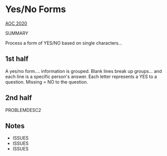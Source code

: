 # Yes/No Forms

[AOC 2020](https://adventofcode.com/2020/day/6)

SUMMARY

Process a form of YES/NO based on single characters...

## 1st half

A yes/no form.... information is grouped. Blank lines break up groups... and each line is a specific person's answer.
Each letter represents a YES to a question. Missing = NO to the question.

## 2nd half

PROBLEMDESC2

## Notes

* ISSUES
* ISSUES
* ISSUES
